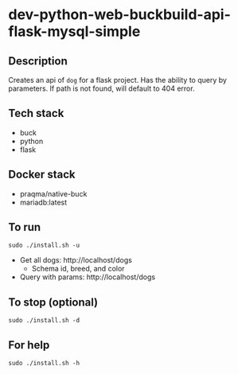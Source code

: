 # dev-python-web-buckbuild-api-flask-mysql-simple

## Description
Creates an api of `dog` for a flask project.
Has the ability to query by parameters.
If path is not found, will default to 404 error.

## Tech stack
- buck
- python
- flask

## Docker stack
- praqma/native-buck
- mariadb:latest

## To run
`sudo ./install.sh -u`
- Get all dogs: http://localhost/dogs
  - Schema id, breed, and color
- Query with params: http://localhost/dogs <id>

## To stop (optional)
`sudo ./install.sh -d`

## For help
`sudo ./install.sh -h`
